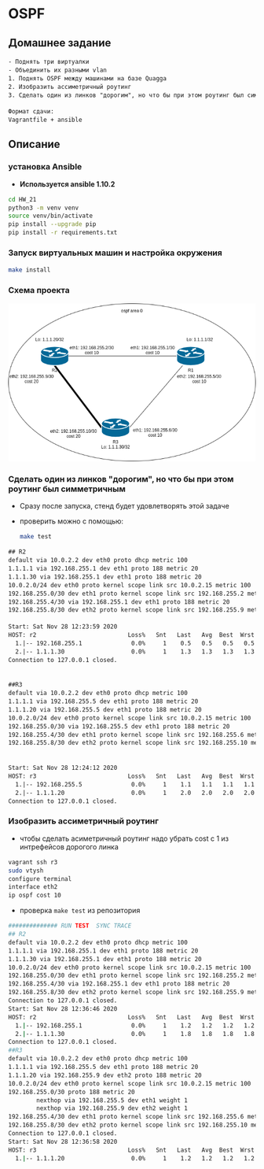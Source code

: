# OSPF

## Домашнее задание

```txt
- Поднять три виртуалки
- Объединить их разными vlan
1. Поднять OSPF между машинами на базе Quagga
2. Изобразить ассиметричный роутинг
3. Сделать один из линков "дорогим", но что бы при этом роутинг был симметричным

Формат сдачи:
Vagrantfile + ansible
```

## Описание

### установка Ansible

* **Используется ansible 1.10.2**

```bash
cd HW_21
python3 -m venv venv
source venv/bin/activate
pip install --upgrade pip
pip install -r requirements.txt
```

### Запуск виртуальных машин и настройка окружения

```bash
make install
```

### Схема проекта

![net](net.drawio.png)

### Сделать один из линков "дорогим", но что бы при этом роутинг был симметричным

* Сразу после запуска, стенд будет удовлетворять этой задаче
* проверить можно с помощью:

    ```bash
    make test
    ```

``` txt
## R2
default via 10.0.2.2 dev eth0 proto dhcp metric 100
1.1.1.1 via 192.168.255.1 dev eth1 proto 188 metric 20
1.1.1.30 via 192.168.255.1 dev eth1 proto 188 metric 20
10.0.2.0/24 dev eth0 proto kernel scope link src 10.0.2.15 metric 100
192.168.255.0/30 dev eth1 proto kernel scope link src 192.168.255.2 metric 101
192.168.255.4/30 via 192.168.255.1 dev eth1 proto 188 metric 20
192.168.255.8/30 dev eth2 proto kernel scope link src 192.168.255.9 metric 102

Start: Sat Nov 28 12:23:59 2020
HOST: r2                          Loss%   Snt   Last   Avg  Best  Wrst StDev
  1.|-- 192.168.255.1              0.0%     1    0.5   0.5   0.5   0.5   0.0
  2.|-- 1.1.1.30                   0.0%     1    1.3   1.3   1.3   1.3   0.0
Connection to 127.0.0.1 closed.


##R3
default via 10.0.2.2 dev eth0 proto dhcp metric 100
1.1.1.1 via 192.168.255.5 dev eth1 proto 188 metric 20
1.1.1.20 via 192.168.255.5 dev eth1 proto 188 metric 20
10.0.2.0/24 dev eth0 proto kernel scope link src 10.0.2.15 metric 100
192.168.255.0/30 via 192.168.255.5 dev eth1 proto 188 metric 20
192.168.255.4/30 dev eth1 proto kernel scope link src 192.168.255.6 metric 101
192.168.255.8/30 dev eth2 proto kernel scope link src 192.168.255.10 metric 102


Start: Sat Nov 28 12:24:12 2020
HOST: r3                          Loss%   Snt   Last   Avg  Best  Wrst StDev
  1.|-- 192.168.255.5              0.0%     1    1.1   1.1   1.1   1.1   0.0
  2.|-- 1.1.1.20                   0.0%     1    2.0   2.0   2.0   2.0   0.0
Connection to 127.0.0.1 closed.
```

### Изобразить ассиметричный роутинг

* чтобы сделать асиметричный роутинг надо убрать cost с 1 из интрефейсов дорогого линка

```bash
vagrant ssh r3
sudo vtysh
configure terminal
interface eth2
ip ospf cost 10
```

* проверка ```make test``` из репозитория

```bash
############## RUN TEST  SYNC TRACE
## R2
default via 10.0.2.2 dev eth0 proto dhcp metric 100
1.1.1.1 via 192.168.255.1 dev eth1 proto 188 metric 20
1.1.1.30 via 192.168.255.1 dev eth1 proto 188 metric 20
10.0.2.0/24 dev eth0 proto kernel scope link src 10.0.2.15 metric 100
192.168.255.0/30 dev eth1 proto kernel scope link src 192.168.255.2 metric 101
192.168.255.4/30 via 192.168.255.1 dev eth1 proto 188 metric 20
192.168.255.8/30 dev eth2 proto kernel scope link src 192.168.255.9 metric 102
Connection to 127.0.0.1 closed.
Start: Sat Nov 28 12:36:46 2020
HOST: r2                          Loss%   Snt   Last   Avg  Best  Wrst StDev
  1.|-- 192.168.255.1              0.0%     1    1.2   1.2   1.2   1.2   0.0
  2.|-- 1.1.1.30                   0.0%     1    1.8   1.8   1.8   1.8   0.0
Connection to 127.0.0.1 closed.
##R3
default via 10.0.2.2 dev eth0 proto dhcp metric 100
1.1.1.1 via 192.168.255.5 dev eth1 proto 188 metric 20
1.1.1.20 via 192.168.255.9 dev eth2 proto 188 metric 20
10.0.2.0/24 dev eth0 proto kernel scope link src 10.0.2.15 metric 100
192.168.255.0/30 proto 188 metric 20
        nexthop via 192.168.255.5 dev eth1 weight 1
        nexthop via 192.168.255.9 dev eth2 weight 1
192.168.255.4/30 dev eth1 proto kernel scope link src 192.168.255.6 metric 101
192.168.255.8/30 dev eth2 proto kernel scope link src 192.168.255.10 metric 102
Connection to 127.0.0.1 closed.
Start: Sat Nov 28 12:36:58 2020
HOST: r3                          Loss%   Snt   Last   Avg  Best  Wrst StDev
  1.|-- 1.1.1.20                   0.0%     1    1.2   1.2   1.2   1.2   0.0
```
